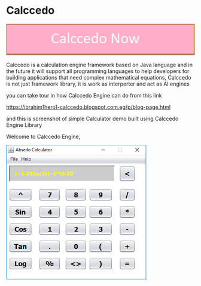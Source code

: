 # Calccedo
[![N|Solid](https://raw.githubusercontent.com/ibrahim1hero1/calccedo/master/readme/images/calccedo.png)](https://calccedo.herokuapp.com)


Calccedo is a calculation engine framework based on Java language and in the future it will support all programming languages to help developers for building applications that need complex mathematical equations, Calccedo is not just framework library, it is work as interperter and act as AI engines

      

you can take tour in how Calccedo Engine can do from this link

https://ibrahim1hero1-calccedo.blogspot.com.eg/p/blog-page.html





and this is screenshot of simple Calculator demo built using Calccedo Engine Library

Welcome to Calccedo Engine,

![alt tag](https://raw.githubusercontent.com/ibrahim1hero1/calccedo/master/readme/images/2017-02-03_001636.png).   


